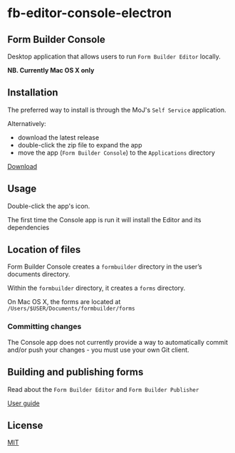 # fb-editor-console-electron

## Form Builder Console

Desktop application that allows users to run `Form Builder Editor` locally.

**NB. Currently Mac OS X only**


## Installation

The preferred way to install is through the MoJ's `Self Service` application.

Alternatively:

- download the latest release
- double-click the zip file to expand the app
- move the app (`Form Builder Console`) to the `Applications` directory

[Download](https://github.com/ministryofjustice/fb-editor-console-electron/releases)

## Usage

Double-click the app's icon.

The first time the Console app is run it will install the Editor and its dependencies

## Location of files

Form Builder Console creates a `formbuilder` directory in the user’s documents directory.

Within the `formbuilder` directory, it creates a `forms` directory.

On Mac OS X, the forms are located at `/Users/$USER/Documents/formbuilder/forms`

### Committing changes

The Console app does not currently provide a way to automatically commit and/or push your changes - you must use your own Git client.


## Building and publishing forms

Read about the `Form Builder Editor` and `Form Builder Publisher`

[User guide](https://fb-user-guide-dev.apps.cloud-platform-live-0.k8s.integration.dsd.io/)

## License

[MIT](LICENSE)
